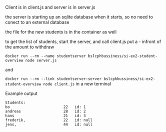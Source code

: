 Client is in client.js
and server is in server.js

the server is starting up an sqlite database when it starts, so no need to conect to an external database

the file for the new students is in the container as well

to get the list of students, start the server, and call client.js
put a - infront of the amount to withdraw

`docker run --rm --name studentserver bslcphbussiness/si-ex2-student-overview node server.js`

and

`docker run --rm --link studentserver:server bslcphbussiness/si-ex2-student-overview node client.js` in a new terminal

Example output

```
Students:
bo                        22   id: 1
andreas                   28   id: 2
hans                      21   id: 3
frederik,                 22   id: null
jens,                     44   id: null
```
